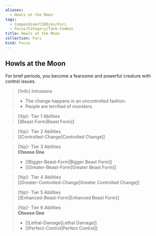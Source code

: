 ```yaml
---
aliases:
  - Howls at the Moon
tags:
  - Compendium/CSRD/en/Foci
  - Focus/Category/Tank-Combat
title: Howls at the Moon
collection: Foci
kind: Focus
---
```

## Howls at the Moon  
For brief periods, you become a fearsome and powerful creature with control issues.  

>[!info] Intrusions  
>- The change happens in an uncontrolled fashion.  
>- People are terrified of monsters.  


>[!tip]- Tier 1 Abilities  
> [[Beast-Form|Beast Form]]  


>[!tip]- Tier 2 Abilities  
> [[Controlled-Change|Controlled Change]]  


>[!tip]- Tier 3 Abilities  
> **Choose One**  
>- [[Bigger-Beast-Form|Bigger Beast Form]]  
>- [[Greater-Beast-Form|Greater Beast Form]]  


>[!tip]- Tier 4 Abilities  
> [[Greater-Controlled-Change|Greater Controlled Change]]  


>[!tip]- Tier 5 Abilities  
> [[Enhanced-Beast-Form|Enhanced Beast Form]]  


>[!tip]- Tier 6 Abilities  
> **Choose One**  
>- [[Lethal-Damage|Lethal Damage]]  
>- [[Perfect-Control|Perfect Control]]